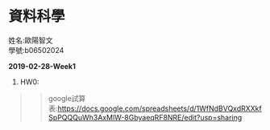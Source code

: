 ﻿# 資料科學
姓名:歐陽智文  
學號:b06502024

**2019-02-28-Week1**
1. HW0:
>>google試算表:https://docs.google.com/spreadsheets/d/1WfNdBVQxdRXXkfSpPQQQuWh3AxMlW-8GbyaeqRF8NRE/edit?usp=sharing  



